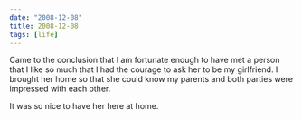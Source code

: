 ```yaml
---
date: "2008-12-08"
title: 2008-12-08
tags: [life]
---
```

Came to the conclusion that I am fortunate enough to have met a
person that I like so much that I had the courage to ask her to be
my girlfriend. I brought her home so that she could know my parents
and both parties were impressed with each other.

It was so nice to have her here at home.


